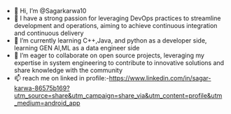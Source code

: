 - 👋 Hi, I’m @Sagarkarwa10
- 👀 I have a strong passion for leveraging DevOps practices to streamline development and operations, aiming to achieve continuous integration and continuous delivery
- 🌱 I’m currently learning C++,Java, and python as a developer side, learning GEN AI,ML as a data engineer side
- 💞️ I’m eager to collaborate on open source projects, leveraging my expertise in system engineering to contribute to innovative solutions and share knowledge with the community
- 📫 reach me on linked in profile:-https://www.linkedin.com/in/sagar-karwa-86575b169?utm_source=share&utm_campaign=share_via&utm_content=profile&utm_medium=android_app 

<!---
Sagarkarwa10/Sagarkarwa10 is a ✨ special ✨ repository because its `README.md` (this file) appears on your GitHub profile.
You can click the Preview link to take a look at your changes.
--->
